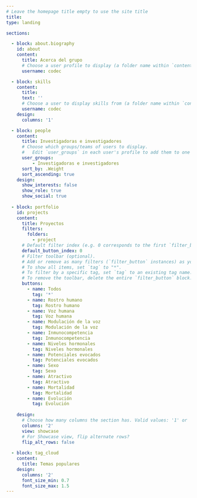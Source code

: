 ```yaml
---
# Leave the homepage title empty to use the site title
title:
type: landing

sections:

  - block: about.biography
    id: about
    content:
      title: Acerca del grupo
      # Choose a user profile to display (a folder name within `content/authors/`)
      username: codec

  - block: skills
    content:
      title: 
      text: ''
      # Choose a user to display skills from (a folder name within `content/authors/`)
      username: codec
    design:
      columns: '1'

  - block: people
    content:
      title: Investigadoras e investigadores
      # Choose which groups/teams of users to display.
      #   Edit `user_groups` in each user's profile to add them to one or more of these groups.
      user_groups:
          - Investigadoras e investigadores
      sort_by: .Weight
      sort_ascending: true
    design:
      show_interests: false
      show_role: true
      show_social: true
  
  - block: portfolio
    id: projects
    content:
      title: Proyectos
      filters:
        folders:
          - project
      # Default filter index (e.g. 0 corresponds to the first `filter_button` instance below).
      default_button_index: 0
      # Filter toolbar (optional).
      # Add or remove as many filters (`filter_button` instances) as you like.
      # To show all items, set `tag` to "*".
      # To filter by a specific tag, set `tag` to an existing tag name.
      # To remove the toolbar, delete the entire `filter_button` block.
      buttons:
        - name: Todos
          tag: '*'
        - name: Rostro humano
          tag: Rostro humano
        - name: Voz humana
          tag: Voz humana
        - name: Modulación de la voz
          tag: Modulación de la voz
        - name: Inmunocompetencia
          tag: Inmunocompetencia
        - name: Niveles hormonales
          tag: Niveles hormonales
        - name: Potenciales evocados
          tag: Potenciales evocados
        - name: Sexo
          tag: Sexo
        - name: Atractivo
          tag: Atractivo
        - name: Mortalidad
          tag: Mortalidad
        - name: Evolución
          tag: Evolución
          
    design:
      # Choose how many columns the section has. Valid values: '1' or '2'.
      columns: '2'
      view: showcase
      # For Showcase view, flip alternate rows?
      flip_alt_rows: false
      
  - block: tag_cloud
    content:
      title: Temas populares
    design:
      columns: '2'
      font_size_min: 0.7
      font_size_max: 1.5
---
```

